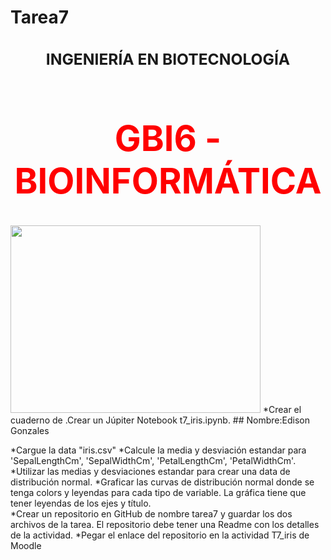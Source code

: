 # Tarea7
### <center><h2> INGENIERÍA EN BIOTECNOLOGÍA</h2></center>
# <center><h1 style="color:red">GBI6 - BIOINFORMÁTICA</h1></center>

<img src="https://www.ikiam.edu.ec/img/logo-ikiam-grey.png" width=400 height=300 />
*Crear el cuaderno de .Crear un Júpiter Notebook t7_iris.ipynb.
## Nombre:Edison Gonzales 

*Cargue la data "iris.csv"
*Calcule la media y desviación estandar para 'SepalLengthCm', 'SepalWidthCm', 'PetalLengthCm', 'PetalWidthCm'. 
*Utilizar las medias y desviaciones estandar para crear una data de distribución normal.
*Graficar las curvas de distribución normal donde se tenga colors y leyendas para cada tipo de variable.  La gráfica tiene que tener leyendas de los ejes y título.   
*Crear un repositorio en GitHub de nombre tarea7 y guardar los dos archivos de la tarea. El repositorio debe tener una Readme con los detalles de la actividad.
*Pegar el enlace del repositorio en la actividad T7_iris de Moodle

